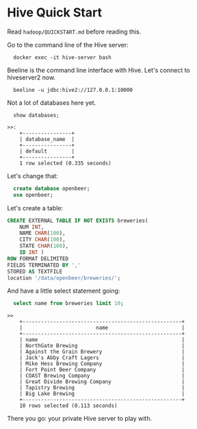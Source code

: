 # Hive Quick Start 

Read `hadoop/QUICKSTART.md` before reading this.

Go to the command line of the Hive server:
```shell
  docker exec -it hive-server bash
```

Beeline is the command line interface with Hive. Let's connect to hiveserver2 now.

```shell
  beeline -u jdbc:hive2://127.0.0.1:10000 
```

Not a lot of databases here yet.
```shell
  show databases;
```
```text
>>: 
    +----------------+
    | database_name  |
    +----------------+
    | default        |
    +----------------+
    1 row selected (0.335 seconds)
```

Let's change that:
```sql
  create database openbeer;
  use openbeer;
```

Let's create a table:
```sql
CREATE EXTERNAL TABLE IF NOT EXISTS breweries(
    NUM INT,
    NAME CHAR(100),
    CITY CHAR(100),
    STATE CHAR(100),
    ID INT )
ROW FORMAT DELIMITED
FIELDS TERMINATED BY ','
STORED AS TEXTFILE
location '/data/openbeer/breweries/';
```

And have a little select statement going:
```sql
  select name from breweries limit 10;
```
```text
>>
    +----------------------------------------------------+
    |                        name                        |
    +----------------------------------------------------+
    | name                                               |
    | NorthGate Brewing                                  |
    | Against the Grain Brewery                          |
    | Jack's Abby Craft Lagers                           |
    | Mike Hess Brewing Company                          |
    | Fort Point Beer Company                            |
    | COAST Brewing Company                              |
    | Great Divide Brewing Company                       |
    | Tapistry Brewing                                   |
    | Big Lake Brewing                                   |
    +----------------------------------------------------+
    10 rows selected (0.113 seconds)
```

There you go: your private Hive server to play with.
